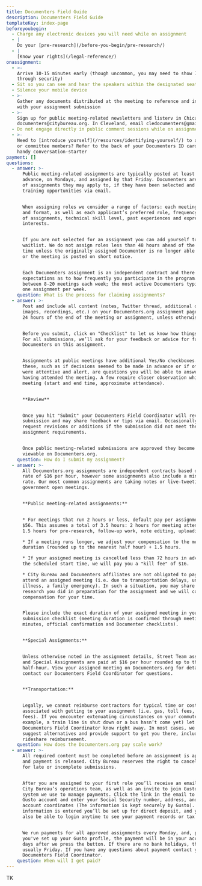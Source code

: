 ```yaml
---
title: Documenters Field Guide
description: Documenters Field Guide
templateKey: index-page
beforeyoubegin:
  - Charge any electronic devices you will need while on assignment
  - |
    Do your [pre-research](/before-you-begin/pre-research/)
  - |
    [Know your rights](/legal-reference/)
onassignment:
  - >-
    Arrive 10-15 minutes early (though uncommon, you may need to show ID or pass
    through security)
  - Sit so you can see and hear the speakers within the designated seating area
  - Silence your mobile device
  - >-
    Gather any documents distributed at the meeting to reference and include
    with your assignment submission
  - >-
    Sign up for public meeting-related newsletters and listerv in Chicago by emailing
    documenters@citybureau.org. In Cleveland, email cledocumenters@gmail.com . In Detroit, email documenters@outliermedia.org . In Minneapolis, email documenterspuc@gmail.com
  - Do not engage directly in public comment sessions while on assignment
  - >-
    Need to [introduce yourself](/resources/identifying-yourself/) to attendees
    or committee members? Refer to the back of your Documenters ID card for a
    handy conversation-starter
payment: []
questions:
  - answer: >-
      Public meeting-related assignments are typically posted at least a week in
      advance, on Mondays, and assigned by that Friday. Documenters are notified
      of assignments they may apply to, if they have been selected and other
      training opportunities via email.


      When assigning roles we consider a range of factors: each meeting’s topic
      and format, as well as each applicant’s preferred role, frequency/recency
      of assignments, technical skill level, past experiences and expressed
      interests. 


      If you are not selected for an assignment you can add yourself to the
      waitlist. We do not assign roles less than 48 hours ahead of the start
      time unless the originally assigned Documenter is no longer able to attend
      or the meeting is posted on short notice.


      Each Documenters assignment is an independent contract and there are no
      expectations as to how frequently you participate in the program. We cover
      between 8-20 meetings each week; the most active Documenters typically do
      one assignment per week.
    question: What is the process for claiming assignments?
  - answer: >-
      Post and include all content (notes, Twitter thread, additional documents,
      images, recordings, etc.) on your Documenters.org assignment page within
      24 hours of the end of the meeting or assignment, unless otherwise noted.


      Before you submit, click on "Checklist" to let us know how things went.
      For all submissions, we’ll ask for your feedback or advice for future
      Documenters on this assignment.


      Assignments at public meetings have additional Yes/No checkboxes. Most of
      these, such as if decisions seemed to be made in advance or if officials
      were attentive and alert, are questions you will be able to answer easily
      having attended the meeting. A few require closer observation while at the
      meeting (start and end time, approximate attendance).


      **Review**


      Once you hit "Submit" your Documenters Field Coordinator will review your
      submission and may share feedback or tips via email. Occasionally, we may
      request revisions or additions if the submission did not meet the stated
      assignment requirements.


      Once public meeting-related submissions are approved they become publicly
      viewable on Documenters.org.
    question: How do I submit my assignment?
  - answer: >-
      All Documenters.org assignments are independent contracts based on a pay
      rate of $16 per hour, however some assignments also include a minimum base
      rate. Our most common assignments are taking notes or live-tweeting
      government open meetings.


      **Public meeting-related assignments:**


      * For meetings that run 2 hours or less, default pay per assignment is
      $56. This assumes a total of 3.5 hours: 2 hours for meeting attendance +
      1.5 hours for pre-research, follow-up work, note editing, uploading, etc.

      * If a meeting runs longer, we adjust your compensation to the meeting
      duration (rounded up to the nearest half hour) + 1.5 hours.

      * If your assigned meeting is cancelled less than 72 hours in advance of
      the scheduled start time, we will pay you a "kill fee" of $16.

      * City Bureau and Documenters affiliates are not obligated to pay a kill fee if you are unable to
      attend an assigned meeting (i.e. due to transportation delays, unexpected
      illness, a family emergency). In such a situation, you may share any
      research you did in preparation for the assignment and we will consider
      compensation for your time.


      Please include the exact duration of your assigned meeting in your
      submission checklist (meeting duration is confirmed through meeting
      minutes, official confirmation and Documenter checklists).


      **Special Assignments:**


      Unless otherwise noted in the assignment details, Street Team assignments
      and Special Assignments are paid at $16 per hour rounded up to the nearest
      half-hour. View your assigned meeting on Documenters.org for details and
      contact our Documenters Field Coordinator for questions.


      **Transportation:**


      Legally, we cannot reimburse contractors for typical time or costs
      associated with getting to your assignment (i.e. gas, toll fees, transit
      fees). If you encounter extenuating circumstances on your commute (for
      example, a train line is shut down or a bus hasn’t come yet) let your
      Documenters Field Coordinator know right away. In most cases, we can
      suggest alternatives and provide support to get you there, including
      rideshare reimbursement.
    question: How does the Documenters.org pay scale work?
  - answer: >-
      All required content must be completed before an assignment is approved
      and payment is released. City Bureau reserves the right to cancel payment
      for late or incomplete submissions.


      After you are assigned to your first role you’ll receive an email from
      City Bureau’s operations team, as well as an invite to join Gusto, the
      system we use to manage payments. Click the link in the email to create a
      Gusto account and enter your Social Security number, address, and bank
      account coordinates (The information is kept securely by Gusto). Once that
      information is entered you’ll be set up for direct deposit, and you’ll
      also be able to login anytime to see your payment records or tax forms.


      We run payments for all approved assignments every Monday, and, provided
      you've set up your Gusto profile, the payment will be in your account 5
      days after we press the button. If there are no bank holidays, this is
      usually Friday. If you have any questions about payment contact your
      Documenters Field Coordinator.
    question: When will I get paid?
---
```

TK
